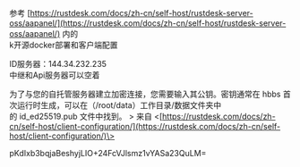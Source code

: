 参考 [https://rustdesk.com/docs/zh-cn/self-host/rustdesk-server-oss/aapanel/](https://rustdesk.com/docs/zh-cn/self-host/rustdesk-server-oss/aapanel/) 内的  
k开源docker部署和客户端配置
 
ID服务器：144.34.232.235  
中继和Api服务器可以空着
 
为了与您的自托管服务器建立加密连接，您需要输入其公钥。密钥通常在 hbbs 首次运行时生成，可以在（/root/data）工作目录/数据文件夹中的 id_ed25519.pub 文件中找到。
 \> 来自 \<[https://rustdesk.com/docs/zh-cn/self-host/client-configuration/](https://rustdesk.com/docs/zh-cn/self-host/client-configuration/)\>     

pKdIxb3bqjaBeshyjLIO+24FcVJlsmz1vYASa23QuLM=